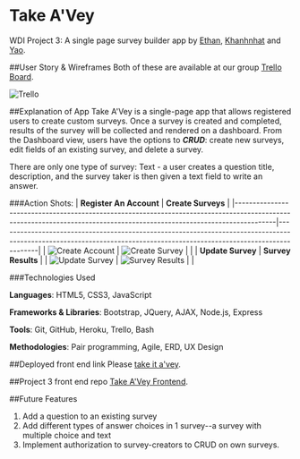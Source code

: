 # Take A'Vey
WDI Project 3: A single page survey builder app by [Ethan](https://github.com/edesilets), [Khanhnhat](https://github.com/Knguyen21) and [Yao](https://github.com/msyao).

##User Story & Wireframes
Both of these are available at our group [Trello Board](https://trello.com/b/Q1Rcw2Lr/take-a-vey).

![Trello](https://media.giphy.com/media/YmgU9VVxvIMxi/giphy.gif)

##Explanation of App
Take A'Vey is a single-page app that allows registered users to create custom surveys. Once a survey is created and completed, results of the survey will be collected and rendered on a dashboard. From the Dashboard view, users have the options to _**CRUD**_: create new surveys, edit fields of an existing survey, and delete a survey.

There are only one type of survey:
Text - a user creates a question title, description, and the survey taker is then given a text field to write an answer.

###Action Shots:
| **Register An Account**                                                                                                                                                       | **Create Surveys**                                                                                                                                                         |
|-----------------------------------------------------------------------------------------------------------------------------------------------------------------------|-----------------------------------------------------------------------------------------------------------------------------------------------------------------------|
| ![Create Account](https://media.giphy.com/media/3BsKCTWUA14A0/giphy.gif) | ![Create Survey](https://media.giphy.com/media/65eQYZzFHi1Ms/giphy.gif) |                                                                                                                                                                 |
| **Update Survey**                                                                                                                                                         | **Survey Results**                                                                                                                                                            |
| ![Update Survey](https://media.giphy.com/media/DhKSlpOdzCwBG/giphy.gif) | ![Survey Results](https://media.giphy.com/media/VBYiroZoEM4Mg/giphy.gif) |
|

###Technologies Used

**Languages**:                HTML5, CSS3, JavaScript

**Frameworks & Libraries**:   Bootstrap, JQuery, AJAX, Node.js, Express

**Tools**:                    Git, GitHub, Heroku, Trello, Bash

**Methodologies**:            Pair programming, Agile, ERD, UX Design


##Deployed front end link
Please [take it a'vey](http://squad-khanh-do.github.io/frontend/).

##Project 3 front end repo
[Take A'Vey Frontend](https://github.com/Squad-Khanh-do/frontend).

##Future Features
1. Add a question to an existing survey
2. Add different types of answer choices in 1 survey--a survey with multiple choice and text
3. Implement authorization to survey-creators to CRUD on own surveys.
